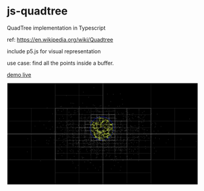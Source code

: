 # js-quadtree

QuadTree implementation in Typescript

ref: https://en.wikipedia.org/wiki/Quadtree

include p5.js for visual representation 

use case: find all the points inside a buffer.

[demo live](https://immayanksrv.github.io/js-quadtree/)



![alt text](https://github.com/immayanksrv/js-quadtree/blob/main/images/buffer.png)


